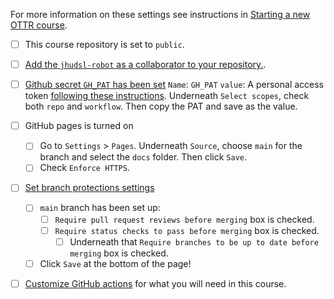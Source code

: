 
For more information on these settings see instructions in [Starting a new OTTR course](https://www.ottrproject.org/getting_started.html#starting-a-new-ottr-course).

- [ ] This course repository is set to `public`.
- [ ] [Add the `jhudsl-robot` as a collaborator to your repository.](https://www.ottrproject.org/getting_started.html#5_Add_jhudsl-robot_as_a_collaborator).

- [ ] [Github secret `GH_PAT` has been set](https://www.ottrproject.org/getting_started.html#6_Set_up_your_GitHub_personal_access_token)
  `Name`:  `GH_PAT`
  `value`: A personal access token [following these instructions](https://docs.github.com/en/authentication/keeping-your-account-and-data-secure/creating-a-personal-access-token#creating-a-token).
  Underneath `Select scopes`, check both `repo` and `workflow`.
  Then copy the PAT and save as the value.
  
- [ ] GitHub pages is turned on
  - [ ] Go to `Settings` > `Pages`. Underneath `Source`, choose `main` for the branch and select the `docs` folder. Then click `Save`.  
  - [ ] Check `Enforce HTTPS`.

- [ ] [Set branch protections settings](https://github.com/jhudsl/OTTR_Template/wiki/Start-a-new-course#9-set-up-branch-rules)
  - [ ] `main` branch has been set up:
    - [ ] `Require pull request reviews before merging` box is checked.
    - [ ] `Require status checks to pass before merging` box is checked.
      - [ ] Underneath that `Require branches to be up to date before merging` box is checked.
  - [ ] Click `Save` at the bottom of the page!

- [ ] [Customize GitHub actions](https://www.ottrproject.org/customize-robots.html) for what you will need in this course.
